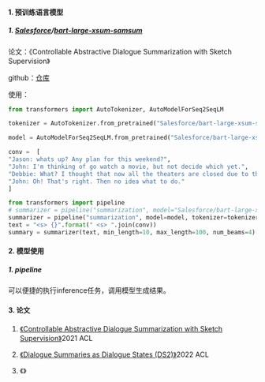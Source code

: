 #### 1. 预训练语言模型

##### 1. [Salesforce](https://huggingface.co/Salesforce)/[bart-large-xsum-samsum](https://huggingface.co/Salesforce/bart-large-xsum-samsum)

论文：《Controllable Abstractive Dialogue Summarization with Sketch Supervision》

github：[仓库](https://github.com/salesforce/ConvSumm/tree/master/CODS)

使用：

```python
from transformers import AutoTokenizer, AutoModelForSeq2SeqLM

tokenizer = AutoTokenizer.from_pretrained("Salesforce/bart-large-xsum-samsum")

model = AutoModelForSeq2SeqLM.from_pretrained("Salesforce/bart-large-xsum-samsum")

conv =  [
"Jason: whats up? Any plan for this weekend?", 
"John: I'm thinking of go watch a movie, but not decide which yet.", 
"Debbie: What? I thought that now all the theaters are closed due to the pandamic?", 
"John: Oh! That's right. Then no idea what to do."
]

from transformers import pipeline
# summarizer = pipeline("summarization", model="Salesforce/bart-large-xsum-samsum", device=0)
summarizer = pipeline("summarization", model=model, tokenizer=tokenizer, device=0)
text = "<s> {}".format(" <s> ".join(conv))
summary = summarizer(text, min_length=10, max_length=100, num_beams=4)[0]["summary_text"]
```

#### 2. 模型使用

##### 1. pipeline

可以便捷的执行inference任务，调用模型生成结果。

#### 3. 论文

1. [《Controllable Abstractive Dialogue Summarization with Sketch Supervision》](https://aclanthology.org/2022.findings-acl.302/)2021 ACL

2. [《Dialogue Summaries as Dialogue States (DS2)》](https://aclanthology.org/2021.findings-acl.454/)2022 ACL
2. 《》